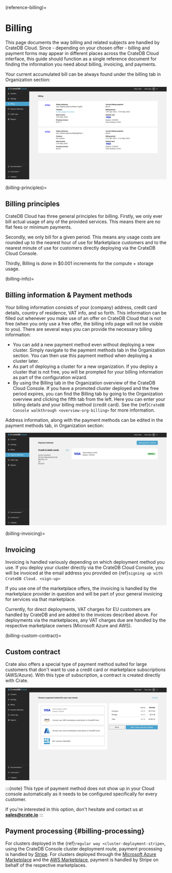(reference-billing)=
# Billing

This page documents the way billing and related subjects are handled by
CrateDB Cloud. Since - depending on your chosen offer - billing and
payment forms may appear in different places across the CrateDB Cloud
interface, this guide should function as a single reference document for
finding the information you need about billing, invoicing, and payments.

Your current accumulated bill can be always found under the billing tab
in Organization section:

![Cloud Console billing meter](../_assets/img/billing-meter.png)

(billing-principles)=
## Billing principles

CrateDB Cloud has three general principles for billing. Firstly, we only
ever bill actual usage of any of the provided services. This means there
are no flat fees or minimum payments.

Secondly, we only bill for a given period. This means any usage costs
are rounded up to the nearest hour of use for Marketplace customers and
to the nearest minute of use for customers directly deploying via the
CrateDB Cloud Console.

Thirdly, Billing is done in $0.001 increments for the compute + storage
usage.

(billing-info)=
## Billing information & Payment methods 

Your billing information consists of your (company) address, credit card
details, country of residence, VAT info, and so forth. This information
can be filled out whenever you make use of an offer on CrateDB Cloud
that is not free (when you only use a free offer, the billing info page
will not be visible to you). There are several ways you can provide the
necessary billing information:

-   You can add a new payment method even without deploying a new
    cluster. Simply navigate to the payment methods tab in the
    Organization section. You can then use this payment method when
    deploying a cluster later.
-   As part of deploying a cluster for a new organization. If you deploy
    a cluster that is not free, you will be prompted for your billing
    information as part of the configuration wizard.
-   By using the Billing tab in the Organization overview of the CrateDB
    Cloud Console. If you have a promoted cluster deployed and the free
    period expires, you can find the Billing tab by going to the
    Organization overview and clicking the fifth tab from the left. Here
    you can enter your billing details and your billing method (credit
    card). See the {ref}`CrateDB Console
    walkthrough <overview-org-billing>` for more information.

Address information, along with the payment methods can be edited in the
payment methods tab, in Organization section:

![Cloud Console payment methods](../_assets/img/payment-methods2.png)

(billing-invoicing)=
## Invoicing 

Invoicing is handled variously depending on which deployment method you
use. If you deploy your cluster directly via the CrateDB Cloud Console,
you will be invoiced at the email address you provided on
{ref}`signing up with CrateDB Cloud. <sign-up>`

If you use one of the marketplace offers, the invoicing is handled by
the marketplace provider in question and will be part of your general
invoicing for services via that marketplace.

Currently, for direct deployments, VAT charges for EU customers are
handled by CrateDB and are added to the invoices described above. For
deployments via the marketplaces, any VAT charges due are handled by the
respective marketplace owners (Microsoft Azure and AWS).

(billing-custom-contract)=
## Custom contract 

Crate also offers a special type of payment method suited for large
customers that don't want to use a credit card or marketplace
subscriptions (AWS/Azure). With this type of subscription, a contract is
created directly with Crate.

![Custom contract payment option](../_assets/img/custom-contract.png)

:::{note}
This type of payment method does not show up in your Cloud console
automatically as it needs to be configured specifically for every
customer.

If you're interested in this option, don't hesitate and contact us at
**sales@crate.io**
:::

## Payment processing {#billing-processing}

For clusters deployed in the {ref}`regular way
<cluster-deployment-stripe>`, using the
CrateDB Console cluster deployment route, payment processing is handled
by [Stripe](https://stripe.com/). For clusters deployed through the
[Microsoft Azure
Marketplace](https://portal.azure.com/#create/crate.cratedbcloud/preview)
and the [AWS
Marketplace](https://aws.amazon.com/marketplace/pp/B089M4B1ND), payment
is handled by Stripe on behalf of the respective marketplaces.
